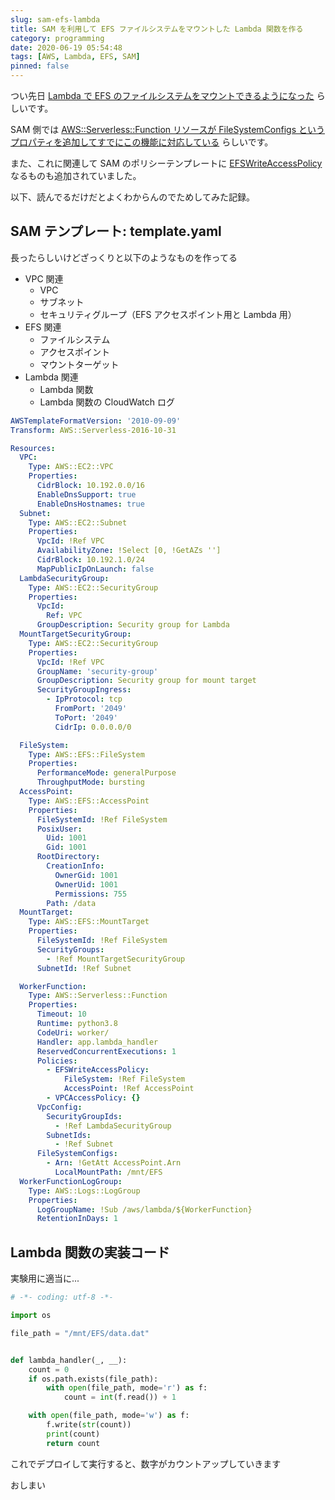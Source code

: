 ```yaml
---
slug: sam-efs-lambda
title: SAM を利用して EFS ファイルシステムをマウントした Lambda 関数を作る
category: programming
date: 2020-06-19 05:54:48
tags: [AWS, Lambda, EFS, SAM]
pinned: false
---
```


つい先日 [Lambda で EFS のファイルシステムをマウントできるようになった](https://aws.amazon.com/jp/blogs/news/new-a-shared-file-system-for-your-lambda-functions/) らしいです。

SAM 側では [AWS::Serverless::Function リソースが FileSystemConfigs というプロパティを追加してすでにこの機能に対応している](https://github.com/awslabs/serverless-application-model/releases/tag/v1.25.0) らしいです。

また、これに関連して SAM のポリシーテンプレートに [EFSWriteAccessPolicy](https://github.com/awslabs/serverless-application-model/commit/b98e69c4c442c64c4bd40b1e41b4bb0dcb11283b#diff-b459a8d88303da927fe855161bf2f080) なるものも追加されていました。

以下、読んでるだけだとよくわからんのでためしてみた記録。

## SAM テンプレート: template.yaml

長ったらしいけどざっくりと以下のようなものを作ってる

- VPC 関連
  - VPC
  - サブネット
  - セキュリティグループ（EFS アクセスポイント用と Lambda 用）
- EFS 関連
  - ファイルシステム
  - アクセスポイント
  - マウントターゲット
- Lambda 関連
  - Lambda 関数
  - Lambda 関数の CloudWatch ログ

```yaml
AWSTemplateFormatVersion: '2010-09-09'
Transform: AWS::Serverless-2016-10-31

Resources:
  VPC:
    Type: AWS::EC2::VPC
    Properties:
      CidrBlock: 10.192.0.0/16
      EnableDnsSupport: true
      EnableDnsHostnames: true
  Subnet:
    Type: AWS::EC2::Subnet
    Properties:
      VpcId: !Ref VPC
      AvailabilityZone: !Select [0, !GetAZs '']
      CidrBlock: 10.192.1.0/24
      MapPublicIpOnLaunch: false
  LambdaSecurityGroup:
    Type: AWS::EC2::SecurityGroup
    Properties:
      VpcId:
        Ref: VPC
      GroupDescription: Security group for Lambda
  MountTargetSecurityGroup:
    Type: AWS::EC2::SecurityGroup
    Properties:
      VpcId: !Ref VPC
      GroupName: 'security-group'
      GroupDescription: Security group for mount target
      SecurityGroupIngress:
        - IpProtocol: tcp
          FromPort: '2049'
          ToPort: '2049'
          CidrIp: 0.0.0.0/0

  FileSystem:
    Type: AWS::EFS::FileSystem
    Properties:
      PerformanceMode: generalPurpose
      ThroughputMode: bursting
  AccessPoint:
    Type: AWS::EFS::AccessPoint
    Properties:
      FileSystemId: !Ref FileSystem
      PosixUser:
        Uid: 1001
        Gid: 1001
      RootDirectory:
        CreationInfo:
          OwnerGid: 1001
          OwnerUid: 1001
          Permissions: 755
        Path: /data
  MountTarget:
    Type: AWS::EFS::MountTarget
    Properties:
      FileSystemId: !Ref FileSystem
      SecurityGroups:
        - !Ref MountTargetSecurityGroup
      SubnetId: !Ref Subnet

  WorkerFunction:
    Type: AWS::Serverless::Function
    Properties:
      Timeout: 10
      Runtime: python3.8
      CodeUri: worker/
      Handler: app.lambda_handler
      ReservedConcurrentExecutions: 1
      Policies:
        - EFSWriteAccessPolicy:
            FileSystem: !Ref FileSystem
            AccessPoint: !Ref AccessPoint
        - VPCAccessPolicy: {}
      VpcConfig:
        SecurityGroupIds:
          - !Ref LambdaSecurityGroup
        SubnetIds:
          - !Ref Subnet
      FileSystemConfigs:
        - Arn: !GetAtt AccessPoint.Arn
          LocalMountPath: /mnt/EFS
  WorkerFunctionLogGroup:
    Type: AWS::Logs::LogGroup
    Properties:
      LogGroupName: !Sub /aws/lambda/${WorkerFunction}
      RetentionInDays: 1
```

## Lambda 関数の実装コード

実験用に適当に...

```python
# -*- coding: utf-8 -*-

import os

file_path = "/mnt/EFS/data.dat"


def lambda_handler(_, __):
    count = 0
    if os.path.exists(file_path):
        with open(file_path, mode='r') as f:
            count = int(f.read()) + 1

    with open(file_path, mode='w') as f:
        f.write(str(count))
        print(count)
        return count
```

これでデプロイして実行すると、数字がカウントアップしていきます

おしまい
